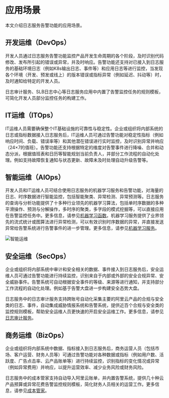 # 应用场景

本文介绍日志服务告警功能的应用场景。

## 开发运维（DevOps）

开发人员通过日志服务告警功能监控产品开发生命周期的各个阶段，及时识别代码修改、发布所引起的错误或异常，并及时响应。告警功能还支持对已接入到日志服务的基础环境日志（例如K8s输出日志、事件等）和应用日志等进行监控，当发现各个环境（开发、预发或线上）的版本错误或指标异常（例如延迟、抖动等）时，及时通知给特定的开发人员。

日志审计服务、SLB日志中心等日志服务应用中内置了告警监控任务的规则模板，可简化开发人员部分监控任务的构建工作。

## IT运维（ITOps）

IT运维人员需要确保整个IT基础设施的可靠性与稳定性。企业或组织将内部系统的日志或指标数据接入日志服务后，IT运维人员可通过告警功能对稳定性指标（例如响应时间、负载、错误率等）和其他潜在错误进行实时监控，及时识别异常并响应（24×7的值班）。告警功能还支持根据特定的维度对告警事件进行降噪、合并和动态分派，根据值班表和日历等智能规划当前负责人，并部分工作流程的自动化处理。例如支持故障恢复通知与状态更新、故障未及时处理自动升级告警等。

## 智能运维（AIOps）

开发人员和IT运维人员可结合使用日志服务的机器学习服务和告警功能，对海量的日志、时序数据进行智能监控，包括智能聚类、异常检测、异常预测等。日志服务的查询与分析功能提供了十多种行业领先的机器学习算法，包括单时序数据的多种平滑操作、预测与分解操作，多时序的聚类，多字段的模式挖掘等，可以直接应用在告警监控任务中。更多信息，请参见[机器学习函数](/cn.zh-CN/查询与分析/机器学习语法与函数/概述.md)。机器学习服务提供了业界领先的流式统计或图算法进行异常检测，可以有效识别时序数据的异常，并直接发送异常给告警系统进行告警事件的进一步管理。更多信息，请参见[机器学习服务]()。

![智能运维](https://static-aliyun-doc.oss-accelerate.aliyuncs.com/assets/img/zh-CN/7285397161/p261935.png)

## 安全运维（SecOps）

企业或组织将内部系统中审计和安全相关的数据、事件接入到日志服务后，安全运维人员可通过告警功能进行持续监控，识别来自于内部或外部的安全合规异常、安全威胁事件。告警系统可自动根据安全事件的等级、来源等进行通知，并支持部分工作流程的自动化处理。例如基于告警大盘进一步构建安全态势大盘。

日志服务中的日志审计服务支持跨账号自动化采集主要的阿里云产品的合规与安全类的日志、事件，自动集成威胁情报系统和告警系统，提供近百个合规与安全类的监控规则模板，帮助安全运维人员更快速的开启安全运维工作。更多信息，请参见[日志审计服务](/cn.zh-CN/应用中心（App）/日志审计服务/日志审计服务概述.md)。

## 商务运维（BizOps）

企业或组织将内部系统中数据、指标接入到日志服务后，商务运营人员（包括市场、客户运营、财务人员等）可通过告警功能对各种数据或指标（例如用户数、活跃度、广告点击率、云产品账单等）进行持续监控，识别指标的变化情况或异常（例如异常费用）并响应，以提升运营效率、减少业务风险或财务风险。

日志服务中的成本管家支持自动导入阿里云账单，并内置告警系统，提供几十种云产品预算或异常花费告警监控规则模板，简化财务人员相关的运营工作。更多信息，请参见[成本管家](/cn.zh-CN/应用中心（App）/成本管家/成本管家.md)。

